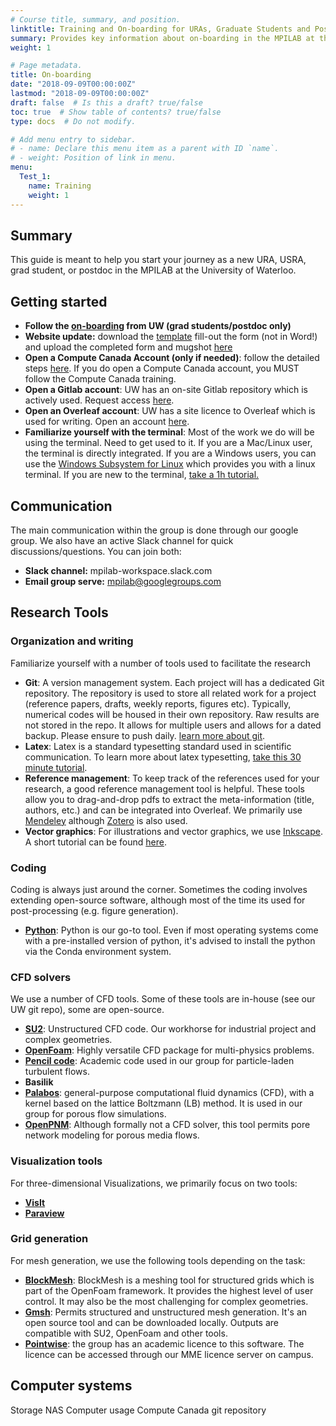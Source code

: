 ```yaml
---
# Course title, summary, and position.
linktitle: Training and On-boarding for URAs, Graduate Students and Postdocs
summary: Provides key information about on-boarding in the MPILAB at the University of Waterloo
weight: 1

# Page metadata.
title: On-boarding
date: "2018-09-09T00:00:00Z"
lastmod: "2018-09-09T00:00:00Z"
draft: false  # Is this a draft? true/false
toc: true  # Show table of contents? true/false
type: docs  # Do not modify.

# Add menu entry to sidebar.
# - name: Declare this menu item as a parent with ID `name`.
# - weight: Position of link in menu.
menu:
  Test_1:
    name: Training
    weight: 1
---
```


## Summary
This guide is meant to help you start your journey as a new  URA, USRA, grad student, or postdoc in the MPILAB at the University of Waterloo.


## Getting started
* **Follow the <a href="https://uwaterloo.ca/graduate-studies-postdoctoral-affairs/new-students">on-boarding</a> from UW (grad students/postdoc only)**
* **Website update:** download the <a href="https://www.dropbox.com/s/0h55d91qzyn22j3/_index.md?dl=0">template</a> fill-out the form (not in Word!) and upload the  completed form and mugshot <a href="https://www.dropbox.com/request/ZJrZzIxT4r91ewNBu7Tn">here</a>
* **Open a Compute Canada Account (only if needed)**: follow the detailed steps <a href="https://www.computecanada.ca/research-portal/account-management/apply-for-an-account/">here</a>. If you do open a Compute Canada account, you MUST follow the Compute Canada training.
* **Open a Gitlab account**: UW has an on-site Gitlab repository which is actively used. Request access <a href="https://git.uwaterloo.ca/users/sign_in">here</a>.
* **Open an Overleaf account**: UW has a site licence to Overleaf which is used for writing. Open an account <a href="https://www.overleaf.com">here</a>.
* **Familiarize yourself with the terminal**: Most of the work we do will be using the terminal. Need to get used to it. If you are a Mac/Linux user, the terminal is directly integrated. If you are a Windows users, you can use the <a href="https://docs.microsoft.com/en-us/windows/wsl/install-win10">Windows Subsystem for Linux</a> which provides you with a linux terminal. If you are new to the terminal,
<a href="https://ubuntu.com/tutorials/command-line-for-beginners#1-overview">take a 1h tutorial.</a>

## Communication
The main communication within the group is done through our google group. We also have an active Slack channel for quick discussions/questions. You can join both:
* **Slack channel:** mpilab-workspace.slack.com
* **Email group serve:** mpilab@googlegroups.com


## Research Tools
### Organization and writing
Familiarize yourself with a number of tools used to facilitate the research

* **Git**: A version management system. Each project will has a dedicated Git repository. The repository is used to store all related work for a project (reference papers, drafts, weekly reports, figures etc). Typically, numerical codes will be housed in their own repository. Raw results are not stored in the repo. It allows for multiple users and allows for a dated backup. Please ensure to push daily. <a href="http://rogerdudler.github.io/git-guide/To">learn more about git</a>.
* **Latex**: Latex is a standard typesetting standard used in scientific communication. To learn more about latex typesetting, <a href="https://www.overleaf.com/learn/latex/Learn_LaTeX_in_30_minutes">take this 30 minute tutorial</a>.
* **Reference management**: To keep track of the references used for your research, a good reference management tool is helpful. These tools allow you to drag-and-drop pdfs to extract the meta-information (title, authors, etc.) and can be integrated into Overleaf. We primarily use  <a href="https://www.mendeley.com">Mendeley</a> although <a href="https://www.zotero.org">Zotero</a> is also used.
* **Vector graphics**: For illustrations and vector graphics, we use <a href="https://inkscape.org">Inkscape</a>. A short tutorial can be found <a href="https://inkscape.org/learn/tutorials/">here</a>.

### Coding
Coding is always just around the corner. Sometimes the coding involves extending open-source software, although most of the time its used for post-processing (e.g. figure generation).
* **<a href="https://docs.conda.io/en/latest/">Python</a>**: Python is our go-to tool. Even if most operating systems come with a pre-installed  version of python, it's advised to install the python via the Conda environment system.



### CFD solvers
We use a number of CFD tools. Some of these tools are in-house (see our UW git repo), some are open-source.

* **<a href="https://su2code.github.io">SU2</a>**: Unstructured CFD code. Our workhorse for industrial project and complex geometries.
* **<a href="https://www.openfoam.com">OpenFoam</a>**: Highly versatile CFD package for multi-physics problems.
* **<a href="http://pencil-code.nordita.org">Pencil code</a>**: Academic code used in our group for particle-laden turbulent flows.
* **Basilik**
* **<a href="https://palabos.unige.ch">Palabos</a>**: general-purpose computational fluid dynamics (CFD), with a kernel based on the lattice Boltzmann (LB) method. It is used in our group for porous flow simulations.
* **<a href="http://openpnm.org">OpenPNM</a>**: Although formally not a CFD solver, this tool permits pore network modeling for porous media flows.



### Visualization tools
For three-dimensional Visualizations, we primarily focus on two tools:
* **<a href="https://wci.llnl.gov/simulation/computer-codes/visit">VisIt</a>**
* **<a href="https://www.paraview.org">Paraview</a>**


### Grid generation
For mesh generation, we use the following tools depending on the task:
* **<a href="https://cfd.direct/openfoam/user-guide/v6-blockmesh/">BlockMesh</a>**: BlockMesh is a meshing tool for structured grids which is part of the OpenFoam framework. It provides the highest level of user control. It may also be the most challenging for complex geometries.
* **<a href="https://gmsh.info">Gmsh</a>**: Permits structured and unstructured mesh generation. It's an open source tool and can be downloaded locally. Outputs are compatible with SU2, OpenFoam and other tools.
* **<a href="https://www.pointwise.com">Pointwise</a>**: the group has an academic licence to this software. The licence can be accessed through our MME licence server on campus.



## Computer systems
Storage  NAS
Computer usage
Compute Canada
git repository
